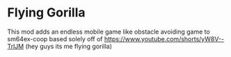 # Flying Gorilla

This mod adds an endless mobile game like obstacle avoiding game to sm64ex-coop based solely off of https://www.youtube.com/shorts/yW8V--TrlJM (hey guys its me flying gorilla)